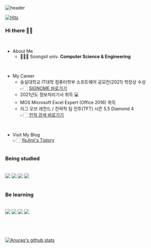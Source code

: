 ![header](https://capsule-render.vercel.app/api?type=Soft&color=B3688D&height=80&section=header&text=YeJin's%20Development%20Story&fontColor=FFFFFF&fontSize=40&animation=fadeIn)

[![Hits](https://hits.seeyoufarm.com/api/count/incr/badge.svg?url=https%3A%2F%2Fgithub.com%2FYeJinii&count_bg=%239E9E9E&title_bg=%23454545&icon=&icon_color=%23E7E7E7&title=Visitors&edge_flat=false)](https://hits.seeyoufarm.com)

###  Hi there 🙋‍♀️ 

<br/> 
  
  * About Me
    - 👩🏻‍🎓 Soongsil univ. **Computer Science & Engineering**

  <br/> 
  
  * My Career
    - 숭실대학교 IT대학 컴퓨터학부 소프트웨어 공모전(2021) 학장상 수상 <br/>
      👉🏻 [SIGNOME 바로가기](https://github.com/SIGHOME)
    - 2021년도 정보처리기사 취득 💻
    - MOS Microsoft Excel Expert (Office 2016) 취득 
    - 리그 오브 레전드 / 전략적 팀 전투(TFT) 시즌 5.5 Diamond 4  
      👉🏻 [전적 검색 바로가기](https://lolchess.gg/profile/kr/%EB%B0%95%EC%95%A0%EB%94%98)
      
  <br/>
      
  * Visit My Blog  
    👉🏻 [YeJinii's Tistory](https://yejinii.tistory.com/)
       
  
#
### Being studied <br/> <br/>
  <img src="https://img.shields.io/badge/C-A8B9CC?style=for-the-badge&logo=C&logoColor=white"/></a>
  <img src="https://img.shields.io/badge/MySQL-4479A1?style=for-the-badge&logo=Mysql&logoColor=white"/></a>
  <img src="https://img.shields.io/badge/HTML5-E34F26?style=for-the-badge&logo=HTML5&logoColor=white"/></a>
  <img src="https://img.shields.io/badge/CSS3-1572B6?style=for-the-badge&logo=CSS3&logoColor=white"/></a>
#

### Be learning <br/> <br/>
  <img src="https://img.shields.io/badge/C++-00599C?style=for-the-badge&logo=C%2B%2B&logoColor=white"/></a>
  <img src="https://img.shields.io/badge/Java-007396?style=for-the-badge&logo=Java&logoColor=white"/></a>
  <img src="https://img.shields.io/badge/JavaScript-F7DF1E?style=for-the-badge&logo=JavaScript&logoColor=white"/></a> 
  <img src="https://img.shields.io/badge/React-61DAFB?style=for-the-badge&logo=React&logoColor=white"/></a>
#
</br>

[![Anurag's github stats](https://github-readme-stats.vercel.app/api?username=YeJinii&show_icons=true&theme=dracula)](https://github.com/YeJinii/github-readme-stats)
